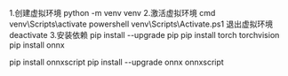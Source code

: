 1.创建虚拟环境
python -m venv venv
2.激活虚拟环境
cmd venv\Scripts\activate powershell venv\Scripts\Activate.ps1 退出虚拟环境 deactivate
3.安装依赖
pip install --upgrade pip
pip install torch torchvision
pip install onnx

pip install onnxscript
pip install --upgrade onnx onnxscript

